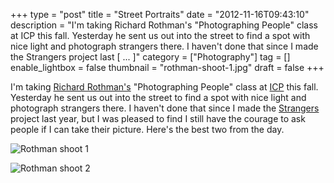 +++
type = "post"
title = "Street Portraits"
date = "2012-11-16T09:43:10"
description = "I'm taking Richard Rothman's \"Photographing People\" class at ICP this fall. Yesterday he sent us out into the street to find a spot with nice light and photograph strangers there. I haven't done that since I made the Strangers project last [ ... ]"
category = ["Photography"]
tag = []
enable_lightbox = false
thumbnail = "rothman-shoot-1.jpg"
draft = false
+++

<p>I'm taking <a href="http://www.richardrothman.com/">Richard Rothman's</a> "Photographing People" class at <a href="http://icp.org/">ICP</a> this fall. Yesterday he sent us out into the street to find a spot with nice light and photograph strangers there. I haven't done that since I made the <a href="http://www.emptysquare.net/photography/lower-east-side/">Strangers</a> project last year, but I was pleased to find I still have the courage to ask people if I can take their picture. Here's the best two from the day.</p>
<p><img style="display:block; margin-left:auto; margin-right:auto;" src="rothman-shoot-1.jpg" alt="Rothman shoot 1" title="rothman-shoot-1.jpg" border="0"   /></p>
<p><img style="display:block; margin-left:auto; margin-right:auto;" src="rothman-shoot-2.jpg" alt="Rothman shoot 2" title="rothman-shoot-2.jpg" border="0"   /></p>
